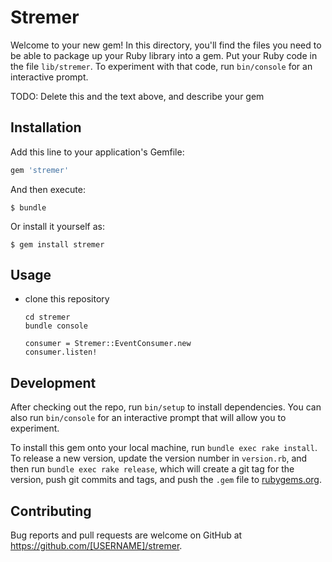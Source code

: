 # Stremer

Welcome to your new gem! In this directory, you'll find the files you need to be able to package up your Ruby library into a gem. Put your Ruby code in the file `lib/stremer`. To experiment with that code, run `bin/console` for an interactive prompt.

TODO: Delete this and the text above, and describe your gem

## Installation

Add this line to your application's Gemfile:

```ruby
gem 'stremer'
```

And then execute:

    $ bundle

Or install it yourself as:

    $ gem install stremer

## Usage

- clone this repository
  ```
  cd stremer
  bundle console

  consumer = Stremer::EventConsumer.new
  consumer.listen!
  ```

## Development

After checking out the repo, run `bin/setup` to install dependencies. You can also run `bin/console` for an interactive prompt that will allow you to experiment.

To install this gem onto your local machine, run `bundle exec rake install`. To release a new version, update the version number in `version.rb`, and then run `bundle exec rake release`, which will create a git tag for the version, push git commits and tags, and push the `.gem` file to [rubygems.org](https://rubygems.org).

## Contributing

Bug reports and pull requests are welcome on GitHub at https://github.com/[USERNAME]/stremer.